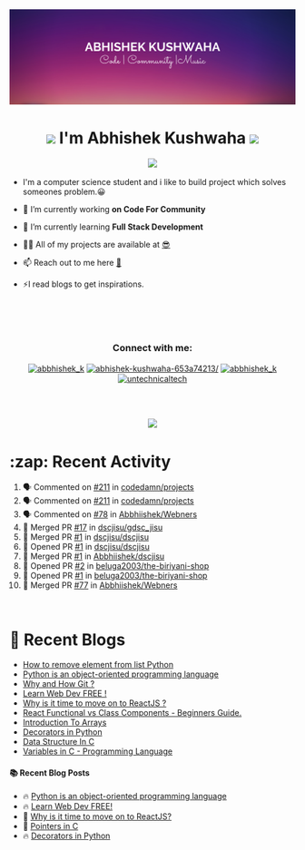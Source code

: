 <img src="./profileheader.png">

<h1 align="center"> <img src="https://c.tenor.com/HO7EBVsu04oAAAAi/pikachu-pokemon.gif" width="50"> I'm Abhishek Kushwaha <img src="https://cdn.discordapp.com/emojis/852778687958482944.gif?v=1" width="50"></h1>
<p align="center">
  <img src="https://readme-typing-svg.herokuapp.com?color=00FFFF&width=380&height=45&lines=UG+at+JIS+UNIVERSITY;GDSC+Lead+22;Discord+Bot+Developer;Full+Stack+Developer;Open-Source+Enthusiast;Nice+To+Meet+You+...;&center=true">
  </p>





- I'm a computer science student and i like to build project which solves someones problem.😀

- 🔭 I’m currently working **on Code For Community**

- 🌱 I’m currently learning **Full Stack Development**

- 👨‍💻 All of my projects are available at [😎](https://github.com/Abbhiishek)

- 📫 Reach out to me here **[📧](abhishekkushwaha1479@gmail.com)**

- ⚡I read blogs to get inspirations.

<br>
<br>
<br>

<h3  align="center">Connect with me:</h3>
<p  align="center">
<a href="https://twitter.com/abbhishek_k" target="blank"><img align="center" src="https://raw.githubusercontent.com/rahuldkjain/github-profile-readme-generator/master/src/images/icons/Social/twitter.svg" alt="abbhishek_k" height="30" width="40" /></a>
<a href="https://linkedin.com/in/abhishek-kushwaha-653a74213/" target="blank"><img align="center" src="https://raw.githubusercontent.com/rahuldkjain/github-profile-readme-generator/master/src/images/icons/Social/linked-in-alt.svg" alt="abhishek-kushwaha-653a74213/" height="30" width="40" /></a>
<a href="https://instagram.com/abbhishek_k" target="blank"><img align="center" src="https://raw.githubusercontent.com/rahuldkjain/github-profile-readme-generator/master/src/images/icons/Social/instagram.svg" alt="abbhishek_k" height="30" width="40" /></a>
<a href="https://www.youtube.com/c/UCDV_cwac9byivL5hvpU9mHQ" target="blank"><img align="center" src="https://raw.githubusercontent.com/rahuldkjain/github-profile-readme-generator/master/src/images/icons/Social/youtube.svg" alt="untechnicaltech" height="30" width="40" /></a>

</p>
<br>
<br>
<p align="center">

<img src="https://www.holopin.io/api/user/board?user=abbhiishek" >
<h1>:zap: Recent Activity</h1>

<!--START_SECTION:activity-->
1. 🗣 Commented on [#211](https://github.com/codedamn/projects/issues/211) in [codedamn/projects](https://github.com/codedamn/projects)
2. 🗣 Commented on [#211](https://github.com/codedamn/projects/issues/211) in [codedamn/projects](https://github.com/codedamn/projects)
3. 🗣 Commented on [#78](https://github.com/Abbhiishek/Webners/issues/78) in [Abbhiishek/Webners](https://github.com/Abbhiishek/Webners)
4. 🎉 Merged PR [#17](https://github.com/dscjisu/gdsc_jisu/pull/17) in [dscjisu/gdsc_jisu](https://github.com/dscjisu/gdsc_jisu)
5. 🎉 Merged PR [#1](https://github.com/dscjisu/dscjisu/pull/1) in [dscjisu/dscjisu](https://github.com/dscjisu/dscjisu)
6. 💪 Opened PR [#1](https://github.com/dscjisu/dscjisu/pull/1) in [dscjisu/dscjisu](https://github.com/dscjisu/dscjisu)
7. 🎉 Merged PR [#1](https://github.com/Abbhiishek/dscjisu/pull/1) in [Abbhiishek/dscjisu](https://github.com/Abbhiishek/dscjisu)
8. 💪 Opened PR [#2](https://github.com/beluga2003/the-biriyani-shop/pull/2) in [beluga2003/the-biriyani-shop](https://github.com/beluga2003/the-biriyani-shop)
9. 💪 Opened PR [#1](https://github.com/beluga2003/the-biriyani-shop/pull/1) in [beluga2003/the-biriyani-shop](https://github.com/beluga2003/the-biriyani-shop)
10. 🎉 Merged PR [#77](https://github.com/Abbhiishek/Webners/pull/77) in [Abbhiishek/Webners](https://github.com/Abbhiishek/Webners)
<!--END_SECTION:activity-->
</p>
<br>

<h1>📰 Recent Blogs</h1>

<!-- BLOG-POST-LIST:START -->
- [How to remove element from list Python](https://dev.to/abbhiishek/how-to-remove-element-from-list-python-22d6)
- [Python is an object-oriented programming language](https://dev.to/abbhiishek/python-an-object-oriented-programming-language-2ob8)
- [Why and How Git ?](https://dev.to/abbhiishek/why-and-how-git--25cl)
- [Learn Web Dev FREE !](https://dev.to/abbhiishek/learn-web-dev-free--2pl9)
- [Why is it time to move on to ReactJS ?](https://dev.to/abbhiishek/why-is-it-time-to-move-on-to-reactjs--4na1)
- [React Functional vs Class Components - Beginners Guide.](https://dev.to/abbhiishek/react-functional-vs-class-components-beginners-guide-4ca3)
- [Introduction To Arrays](https://dev.to/abbhiishek/introduction-to-arrays-4d59)
- [Decorators in Python](https://dev.to/abbhiishek/decorators-in-python-cm7)
- [Data Structure In C](https://dev.to/abbhiishek/data-structure-in-c-126l)
- [Variables in C - Programming Language](https://dev.to/abbhiishek/variables-in-c-programming-language-54m9)
<!-- BLOG-POST-LIST:END -->
  
  
#### :books: Recent Blog Posts

<!-- BLOGPOSTS:START -->
 - 🔥 [Python is an object-oriented programming language](https://abbhishek.hashnode.dev/python-is-an-object-oriented-programming-language)
 - 🔥 [Learn Web Dev FREE!](https://abbhishek.hashnode.dev/learn-web-dev-free)
 - 💫 [Why is it time to move on to ReactJS?](https://abbhishek.hashnode.dev/why-is-it-time-to-move-on-to-reactjs)
 - 🚀 [Pointers in C](https://abbhishek.hashnode.dev/pointers-in-c)
 - 🔥 [Decorators in Python](https://abbhishek.hashnode.dev/decorators-in-python)<!-- BLOGPOSTS:END -->
